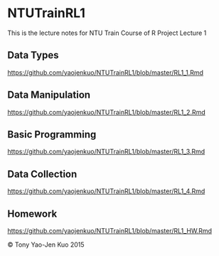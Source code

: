 # NTUTrainRL1
This is the lecture notes for NTU Train Course of R Project Lecture 1

## Data Types
https://github.com/yaojenkuo/NTUTrainRL1/blob/master/RL1_1.Rmd

## Data Manipulation
https://github.com/yaojenkuo/NTUTrainRL1/blob/master/RL1_2.Rmd

## Basic Programming
https://github.com/yaojenkuo/NTUTrainRL1/blob/master/RL1_3.Rmd

## Data Collection
https://github.com/yaojenkuo/NTUTrainRL1/blob/master/RL1_4.Rmd

## Homework
https://github.com/yaojenkuo/NTUTrainRL1/blob/master/RL1_HW.Rmd

&copy; Tony Yao-Jen Kuo 2015
